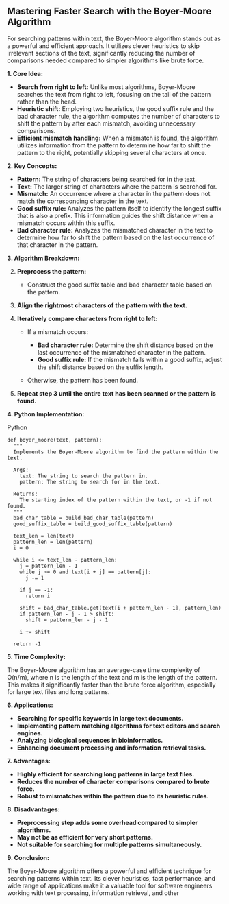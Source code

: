## Mastering Faster Search with the Boyer-Moore Algorithm

For searching patterns within text, the Boyer-Moore algorithm stands out as a powerful and efficient approach. It utilizes clever heuristics to skip irrelevant sections of the text, significantly reducing the number of comparisons needed compared to simpler algorithms like brute force.

**1. Core Idea:**

- **Search from right to left:** Unlike most algorithms, Boyer-Moore searches the text from right to left, focusing on the tail of the pattern rather than the head.
- **Heuristic shift:** Employing two heuristics, the good suffix rule and the bad character rule, the algorithm computes the number of characters to shift the pattern by after each mismatch, avoiding unnecessary comparisons.
- **Efficient mismatch handling:** When a mismatch is found, the algorithm utilizes information from the pattern to determine how far to shift the pattern to the right, potentially skipping several characters at once.

**2. Key Concepts:**

- **Pattern:** The string of characters being searched for in the text.
- **Text:** The larger string of characters where the pattern is searched for.
- **Mismatch:** An occurrence where a character in the pattern does not match the corresponding character in the text.
- **Good suffix rule:** Analyzes the pattern itself to identify the longest suffix that is also a prefix. This information guides the shift distance when a mismatch occurs within this suffix.
- **Bad character rule:** Analyzes the mismatched character in the text to determine how far to shift the pattern based on the last occurrence of that character in the pattern.

**3. Algorithm Breakdown:**

2. **Preprocess the pattern:**
    
    - Construct the good suffix table and bad character table based on the pattern.
    
4. **Align the rightmost characters of the pattern with the text.**
6. **Iteratively compare characters from right to left:**
    
    - If a mismatch occurs:
        
        - **Bad character rule:** Determine the shift distance based on the last occurrence of the mismatched character in the pattern.
        - **Good suffix rule:** If the mismatch falls within a good suffix, adjust the shift distance based on the suffix length.
        
    - Otherwise, the pattern has been found.
    
8. **Repeat step 3 until the entire text has been scanned or the pattern is found.**

**4. Python Implementation:**

Python

```
def boyer_moore(text, pattern):
  """
  Implements the Boyer-Moore algorithm to find the pattern within the text.

  Args:
    text: The string to search the pattern in.
    pattern: The string to search for in the text.

  Returns:
    The starting index of the pattern within the text, or -1 if not found.
  """
  bad_char_table = build_bad_char_table(pattern)
  good_suffix_table = build_good_suffix_table(pattern)

  text_len = len(text)
  pattern_len = len(pattern)
  i = 0

  while i <= text_len - pattern_len:
    j = pattern_len - 1
    while j >= 0 and text[i + j] == pattern[j]:
      j -= 1

    if j == -1:
      return i

    shift = bad_char_table.get(text[i + pattern_len - 1], pattern_len)
    if pattern_len - j - 1 > shift:
      shift = pattern_len - j - 1

    i += shift

  return -1
```

**5. Time Complexity:**

The Boyer-Moore algorithm has an average-case time complexity of O(n/m), where n is the length of the text and m is the length of the pattern. This makes it significantly faster than the brute force algorithm, especially for large text files and long patterns.

**6. Applications:**

- **Searching for specific keywords in large text documents.**
- **Implementing pattern matching algorithms for text editors and search engines.**
- **Analyzing biological sequences in bioinformatics.**
- **Enhancing document processing and information retrieval tasks.**

**7. Advantages:**

- **Highly efficient for searching long patterns in large text files.**
- **Reduces the number of character comparisons compared to brute force.**
- **Robust to mismatches within the pattern due to its heuristic rules.**

**8. Disadvantages:**

- **Preprocessing step adds some overhead compared to simpler algorithms.**
- **May not be as efficient for very short patterns.**
- **Not suitable for searching for multiple patterns simultaneously.**

**9. Conclusion:**

The Boyer-Moore algorithm offers a powerful and efficient technique for searching patterns within text. Its clever heuristics, fast performance, and wide range of applications make it a valuable tool for software engineers working with text processing, information retrieval, and other
